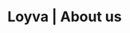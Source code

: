 ---
title: "Loyva | About us"
meta_title: ""
description: "this is meta description"
draft: false

hero:
  title: "About Loyva"
  subtitle: "At Loyva, we believe that running a business should be secure, seamless, and efficient. Founded by four SaaS industry leaders with experience scaling unicorn software companies, we saw a gap in the market—businesses needed a modern, secure way to manage and protect their most authoritative documents. That’s why we built Loyva, a secure document management platform that combines workflow automation, compliance, and usability."

gallery:
  enable: true
  topLeftCard:
    title: "Why Loyva?"
    icon: "FaFlag"
    description: "Our name isn’t just a name it’s a philosophy. Loyva stands for Love, Loyalty, and Value, the core principles that drive everything we do:"
  topCenterImage: "/images/about/story-1.png"
  topRightImage: "/images/about/story-2.png"
  bottomLeftImage: "/images/about/story-3.png"
  bottomCenterImage: "/images/about/story-4.png"
  bottomRightCard:
    title: "Our Values"
    description: "•	Love – We prioritize both our customers and employees, fostering a culture of innovation and care. <br>
•	Loyalty – We build long-term relationships by earning trust and ensuring customer success. <br>
•	Value – We deliver solutions that make an immediate and lasting impact on businesses.<br>
•	Vaulting – We specialize in locking and securing authoritative documents, ensuring they remain tamper-proof, compliant, and accessible when you need them. 
"
  

accomplishments:
  enable: true
  title: "Highlights of Our Accomplishments"
  subtitle: "Ready to secure your business? Let’s build the future together"
  list:
    - number: "24"
      prefix: "+"
      subtitle: "Excellence Award."
    - number: "100"
      prefix: "+"
      subtitle: "International Presence."
    - number: "50"
      prefix: "K"
      subtitle: "User’s Retention."

visionMission:
  enable: true
  mission:
    title: "Our Mission"
    list:
      - title: "Empowering Businesses with Confidence"
        icon: "flexibility"
        description: "We enable businesses to manage their most important documents with ease, ensuring a seamless and secure experience."
  vision:
    title: "Our Vision"
    list:
      - title: "Our Core Commitment"
        icon: "messageStar"
        description: "We prioritize our customers in every decision, ensuring their needs drive our innovations."
      - title: "How We Achieve It"
        icon: "messageStar"
        description: "By staying true to our values—Love, Loyalty, Value, and Transparency—we create impactful solutions that foster trust and success."
companies:
  enable: true
  list:
    - name: "Coinbase"
      logo: "/images/company/coinbase.avif"
    - name: "Spotify"
      logo: "/images/company/spotify.avif"
    - name: "Slack"
      logo: "/images/company/slack.avif"
    - name: "Dropbox"
      logo: "/images/company/dropbox.avif"
    - name: "Webflow"
      logo: "/images/company/webflow.avif"

teamTestimonials:
  enable: true
  title: "Elevate your workforce <br> efficiency"
  arrowIcon: "arrow-right"
  list:
    - name: "Brooklyn Leans"
      position: "Software Engineer"
      company: "/images/company/trello.svg"
      profileImage: "/images/about/testimonial-1.png"
      description: "I have been working at Loyva for over 2 years now. The team is very supportive."
      stats: 
        - title: "92k"
          subtitle: "Activity Monitor"
        - title: "4.5"
          subtitle: "Activity Monitor"
        - title: "5"
          subtitle: "Years of Experience"
    - name: "Martin Garrix"
      position: "Product Manager"
      company: "/images/company/trello.svg"
      profileImage: "/images/about/testimonial-2.png"
      description: "I have been working at Loyva for over 2 years now.The work environment is great."
      stats: 
        - title: "92k"
          subtitle: "Activity Monitor"
        - title: "4.5"
          subtitle: "Activity Monitor"
        - title: "5"
          subtitle: "Years of Experience"

---